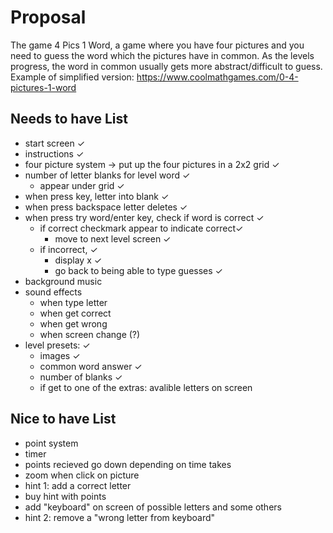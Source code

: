 # Proposal

The game 4 Pics 1 Word, a game where you have four pictures and you need to guess the word which the pictures have in common.  As the levels progress, the word in common usually gets more abstract/difficult to guess.
Example of simplified version: https://www.coolmathgames.com/0-4-pictures-1-word

## Needs to have List

- start screen ✓
- instructions ✓
- four picture system -> put up the four pictures in a 2x2 grid ✓
- number of letter blanks for level word ✓
    - appear under grid ✓
- when press key, letter into blank ✓
- when press backspace letter deletes ✓
- when press try word/enter key, check if word is correct ✓
    - if correct checkmark appear to indicate correct✓
        - move to next level screen ✓
    - if incorrect, ✓
        - display x ✓
        - go back to being able to type guesses ✓
- background music
- sound effects 
    - when type letter
    - when get correct
    - when get wrong
    - when screen change (?)
- level presets: ✓
    - images ✓
    - common word answer ✓
    - number of blanks ✓
    - if get to one of the extras: avalible letters on screen

## Nice to have List

- point system
- timer
- points recieved go down depending on time takes
- zoom when click on picture
- hint 1: add a correct letter
- buy hint with points
- add "keyboard" on screen of possible letters and some others
- hint 2: remove a "wrong letter from keyboard"
